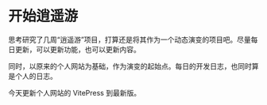 # 开始逍遥游

思考研究了几周“逍遥游”项目，打算还是将其作为一个动态演变的项目吧。尽量每日更新，可以更新功能，也可以更新内容。

同时，以原来的个人网站为基础，作为演变的起始点。每日的开发日志，也同时算是个人的日志。

今天更新个人网站的 VitePress 到最新版。
